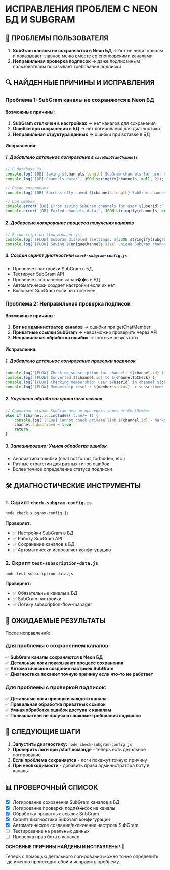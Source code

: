 # ИСПРАВЛЕНИЯ ПРОБЛЕМ С NEON БД И SUBGRAM

## 🐛 ПРОБЛЕМЫ ПОЛЬЗОВАТЕЛЯ

1. **SubGram каналы не сохраняются в Neon БД** → бот не видит каналы и показывает главное меню вместе со спонсорскими каналами
2. **Неправильная проверка подписок** → даже подписанным пользователям показывает требование подписки

## 🔍 НАЙДЕННЫЕ ПРИЧИНЫ И ИСПРАВЛЕНИЯ

### **Проблема 1: SubGram каналы не сохраняются в Neon БД**

#### **Возможные причины:**
1. **SubGram отключен в настройках** → нет каналов для сохранения
2. **Ошибки при сохранении в БД** → нет логирования для диагностики  
3. **Неправильная структура данных** → ошибки при вставке в БД

#### **Исправления:**

##### 1. **Добавлено детальное логирование в `saveSubGramChannels`**
```javascript
// В database.js
console.log(`[DB] Saving ${channels.length} SubGram channels for user ${userId}`);
console.log(`[DB] Channels data:`, JSON.stringify(channels, null, 2));

// После сохранения
console.log(`[DB] Successfully saved ${channels.length} SubGram channels for user ${userId}`);

// При ошибке
console.error(`[DB] Error saving SubGram channels for user ${userId}:`, error);
console.error(`[DB] Failed channels data:`, JSON.stringify(channels, null, 2));
```

##### 2. **Добавлено логирование процесса получения каналов**
```javascript
// В subscription-flow-manager.js
console.log(`[FLOW] SubGram disabled (settings: ${JSON.stringify(subgramSettings)}), no sponsor channels`);
console.log(`[FLOW] Saving ${uniqueChannels.size} unique SubGram channels to database`);
```

##### 3. **Создан скрипт диагностики `check-subgram-config.js`**
- Проверяет настройки SubGram в БД
- Тестирует SubGram API
- Проверяет сохранение канал��в в БД
- Автоматически создает настройки если их нет
- Включает SubGram если он отключен

### **Проблема 2: Неправильная проверка подписок**

#### **Возможные причины:**
1. **Бот не администратор каналов** → ошибки при getChatMember  
2. **Приватные ссылки SubGram** → невозможно проверить через API
3. **Неправильная обработка ошибок** → ложные результаты

#### **Исправления:**

##### 1. **Добавлено детальное логирование проверки подписок**
```javascript
console.log(`[FLOW] Checking subscription for channel: ${channel.id} (type: ${channel.type})`);
console.log(`[FLOW] Converted ${channel.id} to ${channelToCheck}`);
console.log(`[FLOW] Checking membership: user ${userId} in channel ${channelToCheck}`);
console.log(`[FLOW] Membership result: ${member.status} -> subscribed: ${channel.subscribed}`);
```

##### 2. **Улучшена обработка приватных ссылок**
```javascript
// Приватные ссылки SubGram нельзя проверить через getChatMember
else if (channel.id.includes('t.me/+')) {
    console.log(`[FLOW] Cannot check private link ${channel.id} - marking as subscribed`);
    channel.subscribed = true;
    return;
}
```

##### 3. **Запланировано: Умная обработка ошибок**
- Анализ типа ошибки (chat not found, forbidden, etc.)
- Разные стратегии для разных типов ошибок
- Более точное определение статуса подписки

## 🛠️ ДИАГНОСТИЧЕСКИЕ ИНСТРУМЕНТЫ

### **1. Скрипт `check-subgram-config.js`**
```bash
node check-subgram-config.js
```
**Проверяет:**
- ✅ Настройки SubGram в БД
- ✅ Работу SubGram API  
- ✅ Сохранение каналов в БД
- ✅ Автоматически исправляет конфигурацию

### **2. Скрипт `test-subscription-data.js`**
```bash  
node test-subscription-data.js
```
**Проверяет:**
- ✅ Обязательные каналы в БД
- ✅ SubGram настройки
- ✅ Логику subscription-flow-manager

## 🎯 ОЖИДАЕМЫЕ РЕЗУЛЬТАТЫ

После исправлений:

### **Для проблемы с сохранением каналов:**
✅ **SubGram каналы сохраняются в Neon БД**  
✅ **Детальные логи показывают процесс сохранения**  
✅ **Автоматическое создание настроек SubGram**  
✅ **Диагностика покажет точную причину если что-то не работает**

### **Для проблемы с проверкой подписок:**
✅ **Детальные логи проверки каждого канала**  
✅ **Правильная обработка приватных ссылок**  
✅ **Умная обработка ошибок доступа к каналам**  
✅ **Пользователи не получают ложные требования подписки**

## 🚀 СЛЕДУЮЩИЕ ШАГИ

1. **Запустить диагностику:** `node check-subgram-config.js`
2. **Проверить логи при /start команде** - теперь есть детальное логирование
3. **Если проблема сохраняется** - логи покажут точную причину
4. **При необходимости** - добавить права администратора боту в каналы

## 📊 ПРОВЕРОЧНЫЙ СПИСОК

- [x] Логирование сохранения SubGram каналов в БД
- [x] Логирование проверки подп��сок на каналы  
- [x] Обработка приватных ссылок SubGram
- [x] Скрипт диагностики SubGram конфигурации
- [x] Автоматическое создание/включение настроек SubGram
- [ ] Тестирование на реальных данных
- [ ] Проверка прав бота в каналах

**ОСНОВНЫЕ ПРИЧИНЫ НАЙДЕНЫ И ИСПРАВЛЕНЫ!** 🎉

Теперь с помощью детального логирования можно точно определить где именно происходит сбой и исправить проблему.
